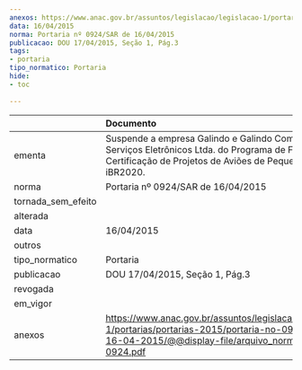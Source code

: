 ```yaml
---
anexos: https://www.anac.gov.br/assuntos/legislacao/legislacao-1/portarias/portarias-2015/portaria-no-0924-sar-de-16-04-2015/@@display-file/arquivo_norma/PA2015-0924.pdf
data: 16/04/2015
norma: Portaria nº 0924/SAR de 16/04/2015
publicacao: DOU 17/04/2015, Seção 1, Pág.3
tags:
- portaria
tipo_normatico: Portaria
hide: 
- toc 
 
---
```


|                    | Documento                                                                                                                                                          |
|:-------------------|:-------------------------------------------------------------------------------------------------------------------------------------------------------------------|
| ementa             | Suspende a empresa Galindo e Galindo Comércio e Serviços Eletrônicos Ltda. do Programa de Fomento à Certificação de Projetos de Aviões de Pequeno Porte - iBR2020. |
| norma              | Portaria nº 0924/SAR de 16/04/2015                                                                                                                                 |
| tornada_sem_efeito |                                                                                                                                                                    |
| alterada           |                                                                                                                                                                    |
| data               | 16/04/2015                                                                                                                                                         |
| outros             |                                                                                                                                                                    |
| tipo_normatico     | Portaria                                                                                                                                                           |
| publicacao         | DOU 17/04/2015, Seção 1, Pág.3                                                                                                                                     |
| revogada           |                                                                                                                                                                    |
| em_vigor           |                                                                                                                                                                    |
| anexos             | https://www.anac.gov.br/assuntos/legislacao/legislacao-1/portarias/portarias-2015/portaria-no-0924-sar-de-16-04-2015/@@display-file/arquivo_norma/PA2015-0924.pdf  |
